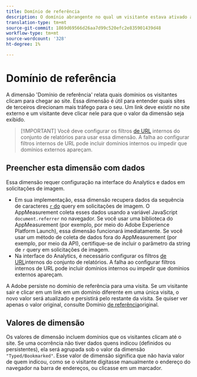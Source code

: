 ```yaml
---
title: Domínio de referência
description: O domínio abrangente no qual um visitante estava ativado antes de clicar até o site.
translation-type: tm+mt
source-git-commit: 1869d69566d26aa7d99c520efc2e835901439d48
workflow-type: tm+mt
source-wordcount: '328'
ht-degree: 1%

---
```



# Domínio de referência

A dimensão &#39;Domínio de referência&#39; relata quais domínios os visitantes clicam para chegar ao site. Essa dimensão é útil para entender quais sites de terceiros direcionam mais tráfego para o seu. Um link deve existir no site externo e um visitante deve clicar nele para que o valor da dimensão seja exibido.

>[!IMPORTANT] Você deve configurar os filtros [de URL](/help/admin/admin/internal-url-filter-admin.md) internos do conjunto de relatórios para usar essa dimensão. A falha ao configurar filtros internos de URL pode incluir domínios internos ou impedir que domínios externos apareçam.

## Preencher esta dimensão com dados

Essa dimensão requer configuração na interface do Analytics e dados em solicitações de imagem.

* Em sua implementação, essa dimensão recupera dados da sequência de caracteres [`r` do](/help/implement/validate/query-parameters.md) query em solicitações de imagem. O AppMeasurement coleta esses dados usando a variável JavaScript `document.referrer` no navegador. Se você usar uma biblioteca do AppMeasurement (por exemplo, por meio do Adobe Experience Platform Launch), essa dimensão funcionará imediatamente. Se você usar um método de coleta de dados fora do AppMeasurement (por exemplo, por meio da API), certifique-se de incluir o parâmetro da string de `r` query em solicitações de imagem.
* Na interface do Analytics, é necessário configurar os filtros [de URL](/help/admin/admin/internal-url-filter-admin.md)internos do conjunto de relatórios. A falha ao configurar filtros internos de URL pode incluir domínios internos ou impedir que domínios externos apareçam.

A Adobe persiste no domínio de referência para uma visita. Se um visitante sair e clicar em um link em um domínio diferente em uma única visita, o novo valor será atualizado e persistirá pelo restante da visita. Se quiser ver apenas o valor original, consulte Domínio [de referência](original-referring-domain.md)original.

## Valores de dimensão

Os valores de dimensão incluem domínios que os visitantes clicam até o site. Se uma ocorrência não tiver dados quens indicou (definidos ou persistentes), ela será agrupada sob o valor da dimensão `"Typed/Bookmarked"`. Esse valor de dimensão significa que não havia valor de quem indicou, como se o visitante digitasse manualmente o endereço do navegador na barra de endereços, ou clicasse em um marcador.
